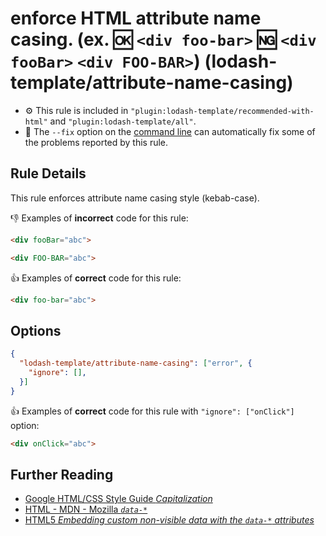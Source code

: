 # enforce HTML attribute name casing. (ex. :ok: `<div foo-bar>` :ng: `<div fooBar>` `<div FOO-BAR>`) (lodash-template/attribute-name-casing)

- :gear: This rule is included in `"plugin:lodash-template/recommended-with-html"` and `"plugin:lodash-template/all"`.
- :wrench: The `--fix` option on the [command line](https://eslint.org/docs/user-guide/command-line-interface#fixing-problems) can automatically fix some of the problems reported by this rule.

## Rule Details

This rule enforces attribute name casing style (kebab-case).

:-1: Examples of **incorrect** code for this rule:

```html
<div fooBar="abc">

<div FOO-BAR="abc">
```

:+1: Examples of **correct** code for this rule:

```html
<div foo-bar="abc">
```

## Options

```json
{
  "lodash-template/attribute-name-casing": ["error", {
    "ignore": [],
  }]
}
```

:+1: Examples of **correct** code for this rule with `"ignore": ["onClick"]` option:

```html
<div onClick="abc">
```

## Further Reading

* [Google HTML/CSS Style Guide *Capitalization*](https://google.github.io/styleguide/htmlcssguide.html#Capitalization)
* [HTML - MDN - Mozilla *`data-*`*](https://developer.mozilla.org/en-US/docs/Web/HTML/Global_attributes/data-*)
* [HTML5 *Embedding custom non-visible data with the `data-*` attributes*](https://www.w3.org/TR/html5/dom.html#embedding-custom-non-visible-data-with-the-data-attributes)
